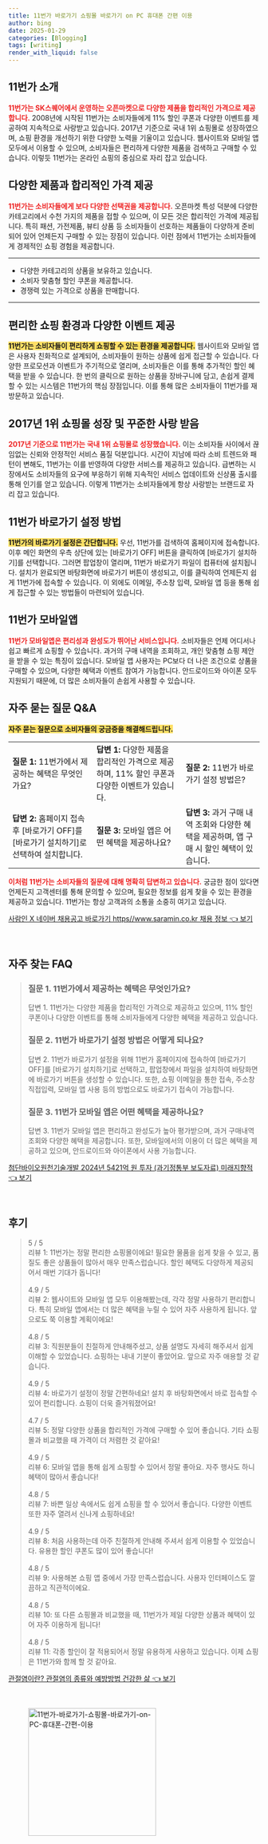 ```yaml
---
title: 11번가 바로가기 쇼핑몰 바로가기 on PC 휴대폰 간편 이용
author: bing
date: 2025-01-29
categories: [Blogging]
tags: [writing]
render_with_liquid: false
---
```



<h2 id='11번가_소개'>11번가 소개</h2>

<p><b><span style="color: #ee2323;">11번가는 SK스퀘어에서 운영하는 오픈마켓으로 다양한 제품을 합리적인 가격으로 제공합니다.</span></b> 2008년에 시작된 11번가는 소비자들에게 11% 할인 쿠폰과 다양한 이벤트를 제공하여 지속적으로 사랑받고 있습니다. 2017년 기준으로 국내 1위 쇼핑몰로 성장하였으며, 쇼핑 환경을 개선하기 위한 다양한 노력을 기울이고 있습니다. 웹사이트와 모바일 앱 모두에서 이용할 수 있으며, 소비자들은 편리하게 다양한 제품을 검색하고 구매할 수 있습니다. 이렇듯 11번가는 온라인 쇼핑의 중심으로 자리 잡고 있습니다.</p>

<h2 id='11번가의_합리적인_가격'>다양한 제품과 합리적인 가격 제공</h2>

<p><b><span style="color: #ee2323;">11번가는 소비자들에게 보다 다양한 선택권을 제공합니다.</span></b> 오픈마켓 특성 덕분에 다양한 카테고리에서 수천 가지의 제품을 접할 수 있으며, 이 모든 것은 합리적인 가격에 제공됩니다. 특히 패션, 가전제품, 뷰티 상품 등 소비자들이 선호하는 제품들이 다양하게 준비되어 있어 언제든지 구매할 수 있는 장점이 있습니다. 이런 점에서 11번가는 소비자들에게 경제적인 쇼핑 경험을 제공합니다.</p>

<hr />

<ul>
    <li>다양한 카테고리의 상품을 보유하고 있습니다.</li>
    <li>소비자 맞춤형 할인 쿠폰을 제공합니다.</li>
    <li>경쟁력 있는 가격으로 상품을 판매합니다.</li>
</ul>

<hr />

<h2 id='편리한_쇼핑_환경'>편리한 쇼핑 환경과 다양한 이벤트 제공</h2>

<p><b><span style="background-color: #ffe066;">11번가는 소비자들이 편리하게 쇼핑할 수 있는 환경을 제공합니다.</span></b> 웹사이트와 모바일 앱은 사용자 친화적으로 설계되어, 소비자들이 원하는 상품에 쉽게 접근할 수 있습니다. 다양한 프로모션과 이벤트가 주기적으로 열리며, 소비자들은 이를 통해 추가적인 할인 혜택을 받을 수 있습니다. 한 번의 클릭으로 원하는 상품을 장바구니에 담고, 손쉽게 결제할 수 있는 시스템은 11번가의 핵심 장점입니다. 이를 통해 많은 소비자들이 11번가를 재방문하고 있습니다.</p>

<h2 id='2017년_1위_쇼핑몰_성장'>2017년 1위 쇼핑몰 성장 및 꾸준한 사랑 받음</h2>

<p><b><span style="color: #ee2323;">2017년 기준으로 11번가는 국내 1위 쇼핑몰로 성장했습니다.</span></b> 이는 소비자들 사이에서 끊임없는 신뢰와 안정적인 서비스 품질 덕분입니다. 시간이 지남에 따라 소비 트렌드와 패턴이 변해도, 11번가는 이를 반영하여 다양한 서비스를 제공하고 있습니다. 급변하는 시장에서도 소비자들의 요구에 부응하기 위해 지속적인 서비스 업데이트와 신상품 출시를 통해 인기를 얻고 있습니다. 이렇게 11번가는 소비자들에게 항상 사랑받는 브랜드로 자리 잡고 있습니다.</p>

<h2 id='바로가기_설정_방법'>11번가 바로가기 설정 방법</h2>

<p><b><span style="background-color: #ffe066;">11번가의 바로가기 설정은 간단합니다.</span></b> 우선, 11번가를 검색하여 홈페이지에 접속합니다. 이후 메인 화면의 우측 상단에 있는 [바로가기 OFF] 버튼을 클릭하여 [바로가기 설치하기]를 선택합니다. 그러면 팝업창이 열리며, 11번가 바로가기 파일이 컴퓨터에 설치됩니다. 설치가 완료되면 바탕화면에 바로가기 버튼이 생성되고, 이를 클릭하여 언제든지 쉽게 11번가에 접속할 수 있습니다. 이 외에도 이메일, 주소창 입력, 모바일 앱 등을 통해 쉽게 접근할 수 있는 방법들이 마련되어 있습니다.</p>

<h2 id='모바일앱의_특징'>11번가 모바일앱</h2>

<p><b><span style="color: #ee2323;">11번가 모바일앱은 편리성과 완성도가 뛰어난 서비스입니다.</span></b> 소비자들은 언제 어디서나 쉽고 빠르게 쇼핑할 수 있습니다. 과거의 구매 내역을 조회하고, 개인 맞춤형 쇼핑 제안을 받을 수 있는 특징이 있습니다. 모바일 앱 사용자는 PC보다 더 나은 조건으로 상품을 구매할 수 있으며, 다양한 혜택과 이벤트 참여가 가능합니다. 안드로이드와 아이폰 모두 지원되기 때문에, 더 많은 소비자들이 손쉽게 사용할 수 있습니다.</p>

<h2 id='자주_묻는_질문_QNA'>자주 묻는 질문 Q&A</h2>

<p><b><span style="background-color: #ffe066;">자주 묻는 질문으로 소비자들의 궁금증을 해결해드립니다.</span></b></p>

<table>
    <tr>
        <td><b>질문 1:</b> 11번가에서 제공하는 혜택은 무엇인가요?</td>
        <td><b>답변 1:</b> 다양한 제품을 합리적인 가격으로 제공하며, 11% 할인 쿠폰과 다양한 이벤트가 있습니다.</td>
        <td><b>질문 2:</b> 11번가 바로가기 설정 방법은?</td>
    </tr>
    <tr>
        <td><b>답변 2:</b> 홈페이지 접속 후 [바로가기 OFF]를 [바로가기 설치하기]로 선택하여 설치합니다.</td>
        <td><b>질문 3:</b> 모바일 앱은 어떤 혜택을 제공하나요?</td>
        <td><b>답변 3:</b> 과거 구매 내역 조회와 다양한 혜택을 제공하며, 앱 구매 시 할인 혜택이 있습니다.</td>
    </tr>
</table>

<p><b><span style="color: #ee2323;">이처럼 11번가는 소비자들의 질문에 대해 명확히 답변하고 있습니다.</span></b> 궁금한 점이 있다면 언제든지 고객센터를 통해 문의할 수 있으며, 필요한 정보를 쉽게 찾을 수 있는 환경을 제공하고 있습니다. 11번가는 항상 고객과의 소통을 소중히 여기고 있습니다.</p>


<p><a class="click-button" title="사람인 X 네이버 채용공고 바로가기 https//www.saramin.co.kr 채용 정보" href="https://aptwhite.github.io/posts/%EC%82%AC%EB%9E%8C%EC%9D%B8-X-%EB%84%A4%EC%9D%B4%EB%B2%84-%EC%B1%84%EC%9A%A9%EA%B3%B5%EA%B3%A0-%EB%B0%94%EB%A1%9C%EA%B0%80%EA%B8%B0-httpswww.saramin.co.kr-%EC%B1%84%EC%9A%A9-%EC%A0%95%EB%B3%B4/" rel="dofollow">사람인 X 네이버 채용공고 바로가기 https//www.saramin.co.kr 채용 정보 👈 보기</a></p><br>
<h2 id='자주_찾는_FAQ'>자주 찾는 FAQ</h2>
<div itemscope="" itemtype="https://schema.org/FAQPage"> 
<blockquote> 
<div itemscope="" itemprop="mainEntity" itemtype="https://schema.org/Question"> 
<h3 itemprop="name">질문 1. 11번가에서 제공하는 혜택은 무엇인가요?</h3> 
<div itemscope="" itemprop="acceptedAnswer" itemtype="https://schema.org/Answer"> 
<span itemprop="text"> 
<p>답변 1. 11번가는 다양한 제품을 합리적인 가격으로 제공하고 있으며, 11% 할인 쿠폰이나 다양한 이벤트를 통해 소비자들에게 다양한 혜택을 제공하고 있습니다.</p> 
</span> 
</div> 
</div> 
<div itemscope="" itemprop="mainEntity" itemtype="https://schema.org/Question"> 
<h3 itemprop="name">질문 2. 11번가 바로가기 설정 방법은 어떻게 되나요?</h3> 
<div itemscope="" itemprop="acceptedAnswer" itemtype="https://schema.org/Answer"> 
<span itemprop="text"> 
<p>답변 2. 11번가 바로가기 설정을 위해 11번가 홈페이지에 접속하여 [바로가기 OFF]를 [바로가기 설치하기]로 선택하고, 팝업창에서 파일을 설치하여 바탕화면에 바로가기 버튼을 생성할 수 있습니다. 또한, 쇼핑 이메일을 통한 접속, 주소창 직접입력, 모바일 앱 사용 등의 방법으로도 바로가기 접속이 가능합니다.</p> 
</span> 
</div> 
</div> 
<div itemscope="" itemprop="mainEntity" itemtype="https://schema.org/Question"> 
<h3 itemprop="name">질문 3. 11번가 모바일 앱은 어떤 혜택을 제공하나요?</h3> 
<div itemscope="" itemprop="acceptedAnswer" itemtype="https://schema.org/Answer"> 
<span itemprop="text"> 
<p>답변 3. 11번가 모바일 앱은 편리하고 완성도가 높아 평가받으며, 과거 구매내역 조회와 다양한 혜택을 제공합니다. 또한, 모바일에서의 이용이 더 많은 혜택을 제공하고 있으며, 안드로이드와 아이폰에서 사용 가능합니다.</p> 
</span> 
</div> 
</div> 
</blockquote> 
</div>
<p><a class="click-button" title="첨단바이오원천기술개발 2024년 5421억 원 투자 (과기정통부 보도자료) 미래지향적" href="https://aptwhite.github.io/posts/%EC%B2%A8%EB%8B%A8%EB%B0%94%EC%9D%B4%EC%98%A4%EC%9B%90%EC%B2%9C%EA%B8%B0%EC%88%A0%EA%B0%9C%EB%B0%9C-2024%EB%85%84-5421%EC%96%B5-%EC%9B%90-%ED%88%AC%EC%9E%90-(%EA%B3%BC%EA%B8%B0%EC%A0%95%ED%86%B5%EB%B6%80-%EB%B3%B4%EB%8F%84%EC%9E%90%EB%A3%8C)-%EB%AF%B8%EB%9E%98%EC%A7%80%ED%96%A5%EC%A0%81/" rel="dofollow">첨단바이오원천기술개발 2024년 5421억 원 투자 (과기정통부 보도자료) 미래지향적 👈 보기</a></p><br>
<h2 id='후기'>후기</h2>
<div itemscope itemtype="https://schema.org/Product">
  <blockquote>
  <div itemprop="review" itemscope itemtype="https://schema.org/Review">
      <div itemprop="reviewRating" itemscope itemtype="https://schema.org/Rating"> <span itemprop="ratingValue">5</span> / <span itemprop="bestRating">5</span> </div>
      <span itemprop="reviewBody">리뷰 1: 11번가는 정말 편리한 쇼핑몰이에요! 필요한 물품을 쉽게 찾을 수 있고, 품질도 좋은 상품들이 많아서 매우 만족스럽습니다. 할인 혜택도 다양하게 제공되어서 매번 기대가 돕니다!</span>
  </div>
  <br>
  <div itemprop="review" itemscope itemtype="https://schema.org/Review">
      <div itemprop="reviewRating" itemscope itemtype="https://schema.org/Rating"> <span itemprop="ratingValue">4.9</span> / <span itemprop="bestRating">5</span> </div>
      <span itemprop="reviewBody">리뷰 2: 웹사이트와 모바일 앱 모두 이용해봤는데, 각각 정말 사용하기 편리합니다. 특히 모바일 앱에서는 더 많은 혜택을 누릴 수 있어 자주 사용하게 됩니다. 앞으로도 쭉 이용할 계획이에요!</span>
  </div>
  <br>
  <div itemprop="review" itemscope itemtype="https://schema.org/Review">
      <div itemprop="reviewRating" itemscope itemtype="https://schema.org/Rating"> <span itemprop="ratingValue">4.8</span> / <span itemprop="bestRating">5</span> </div>
      <span itemprop="reviewBody">리뷰 3: 직원분들이 친절하게 안내해주셨고, 상품 설명도 자세히 해주셔서 쉽게 이해할 수 있었습니다. 쇼핑하는 내내 기분이 좋았어요. 앞으로 자주 애용할 것 같습니다.</span>
  </div>
  <br>
  <div itemprop="review" itemscope itemtype="https://schema.org/Review">
      <div itemprop="reviewRating" itemscope itemtype="https://schema.org/Rating"> <span itemprop="ratingValue">4.9</span> / <span itemprop="bestRating">5</span> </div>
      <span itemprop="reviewBody">리뷰 4: 바로가기 설정이 정말 간편하네요! 설치 후 바탕화면에서 바로 접속할 수 있어 편리합니다. 쇼핑이 더욱 즐거워졌어요!</span>
  </div>
  <br>
  <div itemprop="review" itemscope itemtype="https://schema.org/Review">
      <div itemprop="reviewRating" itemscope itemtype="https://schema.org/Rating"> <span itemprop="ratingValue">4.7</span> / <span itemprop="bestRating">5</span> </div>
      <span itemprop="reviewBody">리뷰 5: 정말 다양한 상품을 합리적인 가격에 구매할 수 있어 좋습니다. 기타 쇼핑몰과 비교했을 때 가격이 더 저렴한 것 같아요!</span>
  </div>
  <br>
  <div itemprop="review" itemscope itemtype="https://schema.org/Review">
      <div itemprop="reviewRating" itemscope itemtype="https://schema.org/Rating"> <span itemprop="ratingValue">4.9</span> / <span itemprop="bestRating">5</span> </div>
      <span itemprop="reviewBody">리뷰 6: 모바일 앱을 통해 쉽게 쇼핑할 수 있어서 정말 좋아요. 자주 행사도 하니 혜택이 많아서 좋습니다!</span>
  </div>
  <br>
  <div itemprop="review" itemscope itemtype="https://schema.org/Review">
      <div itemprop="reviewRating" itemscope itemtype="https://schema.org/Rating"> <span itemprop="ratingValue">4.8</span> / <span itemprop="bestRating">5</span> </div>
      <span itemprop="reviewBody">리뷰 7: 바쁜 일상 속에서도 쉽게 쇼핑을 할 수 있어서 좋습니다. 다양한 이벤트 또한 자주 열려서 신나게 쇼핑하네요!</span>
  </div>
  <br>
  <div itemprop="review" itemscope itemtype="https://schema.org/Review">
      <div itemprop="reviewRating" itemscope itemtype="https://schema.org/Rating"> <span itemprop="ratingValue">4.9</span> / <span itemprop="bestRating">5</span> </div>
      <span itemprop="reviewBody">리뷰 8: 처음 사용하는데 아주 친절하게 안내해 주셔서 쉽게 이용할 수 있었습니다. 유용한 할인 쿠폰도 많이 있어 좋습니다!</span>
  </div>
  <br>
  <div itemprop="review" itemscope itemtype="https://schema.org/Review">
      <div itemprop="reviewRating" itemscope itemtype="https://schema.org/Rating"> <span itemprop="ratingValue">4.8</span> / <span itemprop="bestRating">5</span> </div>
      <span itemprop="reviewBody">리뷰 9: 사용해본 쇼핑 앱 중에서 가장 만족스럽습니다. 사용자 인터페이스도 깔끔하고 직관적이에요.</span>
  </div>
  <br>
  <div itemprop="review" itemscope itemtype="https://schema.org/Review">
      <div itemprop="reviewRating" itemscope itemtype="https://schema.org/Rating"> <span itemprop="ratingValue">4.8</span> / <span itemprop="bestRating">5</span> </div>
      <span itemprop="reviewBody">리뷰 10: 또 다른 쇼핑몰과 비교했을 때, 11번가가 제일 다양한 상품과 혜택이 있어 자주 이용하게 됩니다!</span>
  </div>
  <br>
  <div itemprop="review" itemscope itemtype="https://schema.org/Review">
      <div itemprop="reviewRating" itemscope itemtype="https://schema.org/Rating"> <span itemprop="ratingValue">4.8</span> / <span itemprop="bestRating">5</span> </div>
      <span itemprop="reviewBody">리뷰 11: 각종 할인이 잘 적용되어서 정말 유용하게 사용하고 있습니다. 이제 쇼핑은 11번가와 함께 할 것 같아요.</span>
  </div>
  </blockquote>
</div>
<p><a class="click-button" title="관절염이란? 관절염의 종류와 예방방법 건강한 삶" href="https://aptwhite.github.io/posts/%EA%B4%80%EC%A0%88%EC%97%BC%EC%9D%B4%EB%9E%80-%EA%B4%80%EC%A0%88%EC%97%BC%EC%9D%98-%EC%A2%85%EB%A5%98%EC%99%80-%EC%98%88%EB%B0%A9%EB%B0%A9%EB%B2%95-%EA%B1%B4%EA%B0%95%ED%95%9C-%EC%82%B6/" rel="dofollow">관절염이란? 관절염의 종류와 예방방법 건강한 삶 👈 보기</a></p><br>
<figure class="image"><img src="https://aptwhite.github.io/assets/img/thumbnail/11번가-바로가기-쇼핑몰-바로가기-on-PC-휴대폰-간편-이용.webp" alt="11번가-바로가기-쇼핑몰-바로가기-on-PC-휴대폰-간편-이용" width="256" height="256"></figure>